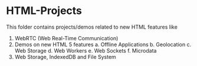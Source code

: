 # HTML-Projects
This folder contains projects/demos related to new HTML features like
  1. WebRTC (Web Real-Time Communication)
  2. Demos on new HTML 5 features
      a. Offline Applications
      b. Geolocation
      c. Web Storage
      d. Web Workers
      e. Web Sockets
      f. Microdata
  3. Web Storage, IndexedDB and File System 
